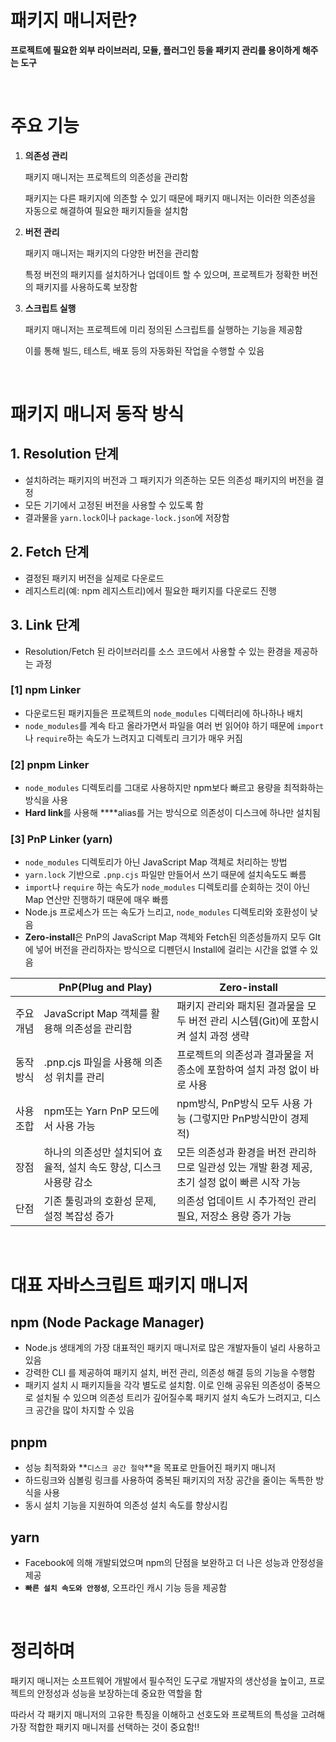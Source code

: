# 패키지 매니저란?

**프로젝트에 필요한 외부 라이브러리, 모듈, 플러그인 등을 패키지 관리를 용이하게 해주는 도구**

</br>

# 주요 기능

1. **의존성 관리**

   패키지 매니저는 프로젝트의 의존성을 관리함

   패키지는 다른 패키지에 의존할 수 있기 때문에 패키지 매니저는 이러한 의존성을 자동으로 해결하여 필요한 패키지들을 설치함

1. **버전 관리**

   패키지 매니저는 패키지의 다양한 버전을 관리함

   특정 버전의 패키지를 설치하거나 업데이트 할 수 있으며, 프로젝트가 정확한 버전의 패키지를 사용하도록 보장함

1. **스크립트 실행**

   패키지 매니저는 프로젝트에 미리 정의된 스크립트를 실행하는 기능을 제공함

   이를 통해 빌드, 테스트, 배포 등의 자동화된 작업을 수행할 수 있음

</br>

# 패키지 매니저 동작 방식

## 1. Resolution 단계

- 설치하려는 패키지의 버전과 그 패키지가 의존하는 모든 의존성 패키지의 버전을 결정
- 모든 기기에서 고정된 버전을 사용할 수 있도록 함
- 결과물을 `yarn.lock`이나 `package-lock.json`에 저장함

## 2. Fetch 단계

- 결정된 패키지 버전을 실제로 다운로드
- 레지스트리(예: npm 레지스트리)에서 필요한 패키지를 다운로드 진행

## 3. Link 단계

- Resolution/Fetch 된 라이브러리를 소스 코드에서 사용할 수 있는 환경을 제공하는 과정

### [1] npm Linker

- 다운로드된 패키지들은 프로젝트의 `node_modules` 디렉터리에 하나하나 배치
- `node_modules`를 계속 타고 올라가면서 파일을 여러 번 읽어야 하기 때문에 `import`나 `require`하는 속도가 느려지고 디렉토리 크기가 매우 커짐

### [2] pnpm Linker

- `node_modules` 디렉토리를 그대로 사용하지만 npm보다 빠르고 용량을 최적화하는 방식을 사용
- **Hard link**를 사용해 \*\*\*\*alias를 거는 방식으로 의존성이 디스크에 하나만 설치됨

### [3] PnP Linker (yarn)

- `node_modules` 디렉토리가 아닌 JavaScript Map 객체로 처리하는 방법
- `yarn.lock` 기반으로 `.pnp.cjs` 파일만 만들어서 쓰기 때문에 설치속도도 빠름
- `import`나 `require` 하는 속도가 `node_modules` 디렉토리를 순회하는 것이 아닌 Map 연산만 진행하기 때문에 매우 빠름
- Node.js 프로세스가 뜨는 속도가 느리고, `node_modules` 디렉토리와 호환성이 낮음
- **Zero-install**은 PnP의 JavaScript Map 객체와 Fetch된 의존성들까지 모두 GIt에 넣어 버전을 관리하자는 방식으로 디펜던시 Install에 걸리는 시간을 없앨 수 있음

|           | PnP(Plug and Play)                                                  | Zero-install                                                                                   |
| --------- | ------------------------------------------------------------------- | ---------------------------------------------------------------------------------------------- |
| 주요 개념 | JavaScript Map 객체를 활용해 의존성을 관리함                        | 패키지 관리와 패치된 결과물을 모두 버전 관리 시스템(Git)에 포함시켜 설치 과정 생략             |
| 동작 방식 | .pnp.cjs 파일을 사용해 의존성 위치를 관리                           | 프로젝트의 의존성과 결과물을 저종소에 포함하여 설치 과정 없이 바로 사용                        |
| 사용 조합 | npm또는 Yarn PnP 모드에서 사용 가능                                 | npm방식, PnP방식 모두 사용 가능 (그렇지만 PnP방식만이 경제적)                                  |
| 장점      | 하나의 의존성만 설치되어 효율적, 설치 속도 향상, 디스크 사용량 감소 | 모든 의존성과 환경을 버전 관리하므로 일관성 있는 개발 환경 제공, 초기 설정 없이 빠른 시작 가능 |
| 단점      | 기존 툴링과의 호환성 문제, 설정 복잡성 증가                         | 의존성 업데이트 시 추가적인 관리 필요, 저장소 용량 증가 가능                                   |

</br>

# 대표 자바스크립트 패키지 매니저

## npm (Node Package Manager)

- Node.js 생태계의 가장 대표적인 패키지 매니저로 많은 개발자들이 널리 사용하고 있음
- 강력한 CLI 를 제공하여 패키지 설치, 버전 관리, 의존성 해결 등의 기능을 수행함
- 패키지 설치 시 패키지들을 각각 별도로 설치함. 이로 인해 공유된 의존성이 중복으로 설치될 수 있으며 의존성 트리가 깊어질수록 패키지 설치 속도가 느려지고, 디스크 공간을 많이 차지할 수 있음

## pnpm

- 성능 최적화와 **`디스크 공간 절약`**을 목표로 만들어진 패키지 매니저
- 하드링크와 심볼링 링크를 사용하여 중복된 패키지의 저장 공간을 줄이는 독특한 방식을 사용
- 동시 설치 기능을 지원하여 의존성 설치 속도를 향상시킴

## yarn

- Facebook에 의해 개발되었으며 npm의 단점을 보완하고 더 나은 성능과 안정성을 제공
- **`빠른 설치 속도와 안정성`**, 오프라인 캐시 기능 등을 제공함

</br>

# 정리하며

패키지 매니저는 소프트웨어 개발에서 필수적인 도구로 개발자의 생산성을 높이고, 프로젝트의 안정성과 성능을 보장하는데 중요한 역할을 함

따라서 각 패키지 매니저의 고유한 특징을 이해하고 선호도와 프로젝트의 특성을 고려해 가장 적합한 패키지 매니저를 선택하는 것이 중요함!!
